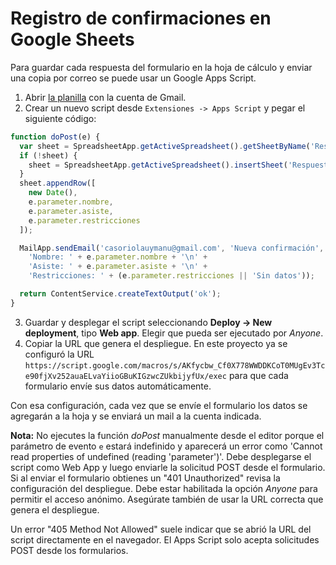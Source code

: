 # Registro de confirmaciones en Google Sheets

Para guardar cada respuesta del formulario en la hoja de cálculo y enviar una copia por correo se puede usar un Google Apps Script.

1. Abrir [la planilla](https://docs.google.com/spreadsheets/d/10rUuW9rKVIxR3e18DWR321lsH4GZBVlpv_r6dq8qZ_c/edit?usp=sharing) con la cuenta de Gmail.
2. Crear un nuevo script desde `Extensiones -> Apps Script` y pegar el siguiente código:

```javascript
function doPost(e) {
  var sheet = SpreadsheetApp.getActiveSpreadsheet().getSheetByName('Respuestas');
  if (!sheet) {
    sheet = SpreadsheetApp.getActiveSpreadsheet().insertSheet('Respuestas');
  }
  sheet.appendRow([
    new Date(),
    e.parameter.nombre,
    e.parameter.asiste,
    e.parameter.restricciones
  ]);

  MailApp.sendEmail('casoriolauymanu@gmail.com', 'Nueva confirmación',
    'Nombre: ' + e.parameter.nombre + '\n' +
    'Asiste: ' + e.parameter.asiste + '\n' +
    'Restricciones: ' + (e.parameter.restricciones || 'Sin datos'));

  return ContentService.createTextOutput('ok');
}
```

3. Guardar y desplegar el script seleccionando **Deploy -> New deployment**, tipo **Web app**. Elegir que pueda ser ejecutado por *Anyone*.
4. Copiar la URL que genera el despliegue. En este proyecto ya se configuró la URL
   `https://script.google.com/macros/s/AKfycbw_Cf0X778WWDDKCoT0MUgEv3Tce90fjXv252auaELvaYiioGBuKIGzwcZUkbijyfUx/exec`
   para que cada formulario envíe sus datos automáticamente.

Con esa configuración, cada vez que se envíe el formulario los datos se agregarán a la hoja y se enviará un mail a la cuenta indicada.

**Nota:** No ejecutes la función *doPost* manualmente desde el editor porque el parámetro de evento `e` estará indefinido y aparecerá un error como 'Cannot read properties of undefined (reading \'parameter\')'. Debe desplegarse el script como Web App y luego enviarle la solicitud POST desde el formulario.
Si al enviar el formulario obtienes un "401 Unauthorized" revisa la configuración del despliegue. Debe estar habilitada la opción *Anyone* para permitir el acceso anónimo. Asegúrate también de usar la URL correcta que genera el despliegue.

Un error "405 Method Not Allowed" suele indicar que se abrió la URL del script directamente en el navegador. El Apps Script solo acepta solicitudes POST desde los formularios.

